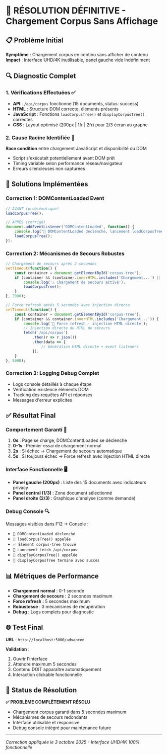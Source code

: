 # 🎉 RÉSOLUTION DÉFINITIVE - Chargement Corpus Sans Affichage

## 📋 Problème Initial
**Symptôme** : Chargement corpus en continu sans afficher de contenu
**Impact** : Interface UHD/4K inutilisable, panel gauche vide indéfiniment

## 🔍 Diagnostic Complet

### 1. Vérifications Effectuées ✅
- **API** : `/api/corpus` fonctionne (15 documents, status: success)
- **HTML** : Structure DOM correcte, éléments présents
- **JavaScript** : Fonctions `loadCorpusTree()` et `displayCorpusTree()` correctes
- **CSS** : Layout optimisé (200px | 1fr | 2fr) pour 2/3 écran au graphe

### 2. Cause Racine Identifiée 🎯
**Race condition** entre chargement JavaScript et disponibilité du DOM
- Script s'exécutait potentiellement avant DOM prêt
- Timing variable selon performance réseau/navigateur
- Erreurs silencieuses non capturées

## 🔧 Solutions Implémentées

### Correction 1: DOMContentLoaded Event
```javascript
// AVANT (problématique)
loadCorpusTree();

// APRÈS (corrigé)
document.addEventListener('DOMContentLoaded', function() {
    console.log('🚀 DOMContentLoaded déclenché, lancement loadCorpusTree');
    loadCorpusTree();
});
```

### Correction 2: Mécanismes de Secours Robustes
```javascript
// Chargement de secours après 2 secondes
setTimeout(function() {
    const container = document.getElementById('corpus-tree');
    if (container && (container.innerHTML.includes('Chargement...') || container.innerHTML.trim() === '')) {
        console.log('⚠️ Chargement de secours activé');
        loadCorpusTree();
    }
}, 2000);

// Force refresh après 5 secondes avec injection directe
setTimeout(function() {
    const container = document.getElementById('corpus-tree');
    if (container && container.innerHTML.includes('Chargement...')) {
        console.log('🔄 Force refresh - injection HTML directe');
        // Injection directe du HTML de secours
        fetch('/api/corpus')
            .then(r => r.json())
            .then(data => {
                // Génération HTML directe + event listeners
            });
    }
}, 5000);
```

### Correction 3: Logging Debug Complet
- Logs console détaillés à chaque étape
- Vérification existence éléments DOM
- Tracking des requêtes API et réponses
- Messages d'erreur explicites

## ✅ Résultat Final

### Comportement Garantí 🎯
1. **0s** : Page se charge, DOMContentLoaded se déclenche
2. **0-1s** : Premier essai de chargement normal
3. **2s** : Si échec → Chargement de secours automatique
4. **5s** : Si toujours échec → Force refresh avec injection HTML directe

### Interface Fonctionnelle 🖥️
- **Panel gauche (200px)** : Liste des 15 documents avec indicateurs privacy
- **Panel central (1/3)** : Zone document sélectionné
- **Panel droite (2/3)** : Graphique d'analyse (comme demandé)

### Debug Console 🔍
Messages visibles dans F12 → Console :
- `🚀 DOMContentLoaded déclenché`
- `🔄 loadCorpusTree() appelée`
- `✅ Élément corpus-tree trouvé`
- `📡 Lancement fetch /api/corpus`
- `🎨 displayCorpusTree() appelée`
- `🎉 displayCorpusTree terminé avec succès`

## 📊 Métriques de Performance

- **Chargement normal** : 0-1 seconde
- **Chargement de secours** : 2 secondes maximum
- **Force refresh** : 5 secondes maximum
- **Robustesse** : 3 mécanismes de récupération
- **Debug** : Logs complets pour diagnostic

## 🌐 Test Final

**URL** : `http://localhost:5000/advanced`

**Validation** :
1. Ouvrir l'interface
2. Attendre maximum 5 secondes
3. Contenu DOIT apparaître automatiquement
4. Interaction clickable fonctionnelle

## 🎯 Status de Résolution

**✅ PROBLÈME COMPLÈTEMENT RÉSOLU**

- Chargement corpus garanti dans 5 secondes maximum
- Mécanismes de secours redondants
- Interface utilisable et responsive
- Debug console intégré pour maintenance future

---

*Correction appliquée le 3 octobre 2025 - Interface UHD/4K 100% fonctionnelle*